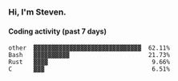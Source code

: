 ### Hi, I'm Steven.

#### Coding activity (past 7 days)
```
other  ▓▓▓▓▓▓▓▓▓▓▓▓▓▓▓▓▓▓▓▓▓▓▓▓▓▓▓▓▓▓  62.11%
Bash   ▓▓▓▓▓▓▓▓▓▓                      21.73%
Rust   ▓▓▓▓                             9.66%
C      ▓▓▓                              6.51%
```
